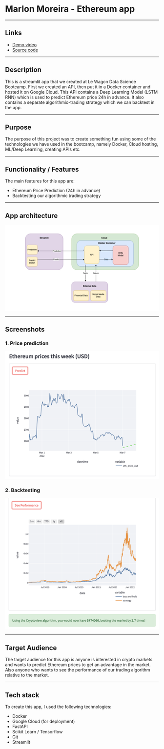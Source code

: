 # Marlon Moreira - Ethereum app

---

## Links

- [Demo video](https://www.linkedin.com/posts/marlonmoreira_university-vs-coding-bootcamp-i-made-the-activity-6915502948307390464-0UEz?utm_source=linkedin_share&utm_medium=member_desktop_web)
- [Source code](https://github.com/marlonmoreira000/genie-app)

---

## Description

This is a streamlit app that we created at Le Wagon Data Science Bootcamp. First we created an API, then put it in a Docker container and hosted it on Google Cloud. This API contains a Deep Learning Model (LSTM RNN) which is used to predict Ethereum price 24h in advance. It also contains a separate algorithmic-trading strategy which we can backtest in the app.

---

## Purpose

The purpose of this project was to create something fun using some of the technologies we have used in the bootcamp, namely Docker, Cloud hosting, ML/Deep Learning, creating APIs etc.

---

## Functionality / Features

The main features for this app are:

- Ethereum Price Prediction (24h in advance)
- Backtesting our algorithmic trading strategy

---

## App architecture

![genieapp-architecture](./images/genieapp-architecture.png)

---

## Screenshots

### 1. Price prediction

![prediction-screenshot](./images/prediction-screenshot.png)

### 2. Backtesting

![backtest-screenshot](./images/backtest-screenshot.png)

---

## Target Audience

The target audience for this app is anyone is interested in crypto markets and wants to predict Ethereum prices to get an advantage in the market. Also anyone who wants to see the performance of our trading algorithm relative to the market.

---

## Tech stack

To create this app, I used the following technologies:

- Docker
- Google Cloud (for deployment)
- FastAPI
- Scikit Learn / Tensorflow
- Git
- Streamlit
